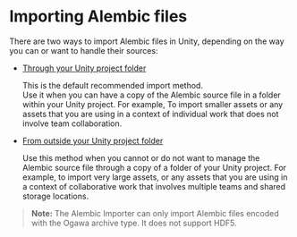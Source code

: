 # Importing Alembic files

There are two ways to import Alembic files in Unity, depending on the way you can or want to handle their sources:

* [Through your Unity project folder](import-file-local.md)

  This is the default recommended import method.
  <br />Use it when you can have a copy of the Alembic source file in a folder within your Unity project. For example, To import smaller assets or any assets that you are using in a context of individual work that does not involve team collaboration.

* [From outside your Unity project folder](import-file-external.md)

  Use this method when you cannot or do not want to manage the Alembic source file through a copy of a folder of your Unity project. For example, to import very large assets, or any assets that you are using in a context of collaborative work that involves multiple teams and shared storage locations.

>**Note:** The Alembic Importer can only import Alembic files encoded with the Ogawa archive type. It does not support HDF5.
